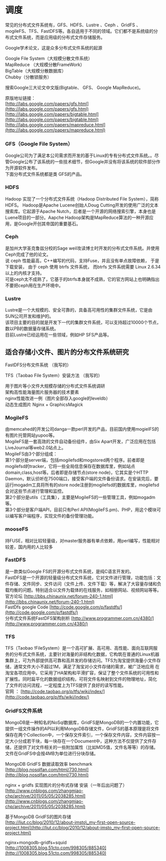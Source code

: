 # 调度

常见的分布式文件系统有，GFS、HDFS、Lustre 、Ceph 、GridFS 、mogileFS、TFS、FastDFS等。各自适用于不同的领域。它们都不是系统级的分布式文件系统，而是应用级的分布式文件存储服务。

Google学术论文，这是众多分布式文件系统的起源

Google File System（大规模分散文件系统）  
MapReduce （大规模分散FrameWork）  
BigTable（大规模分散数据库）  
Chubby（分散锁服务）

搜索Google三大论文中文版\(Bigtable、 GFS、 Google MapReduce\)。

原版地址链接：  
[http://labs.google.com/papers/gfs.html](http://labs.google.com/papers/gfs.html)  
[http://labs.google.com/papers/bigtable.html](http://labs.google.com/papers/bigtable.html)  
[http://labs.google.com/papers/mapreduce.html](http://labs.google.com/papers/mapreduce.html)

### GFS（Google File System）

Google公司为了满足本公司需求而开发的基于Linux的专有分布式文件系统。。尽管Google公布了该系统的一些技术细节，但Google并没有将该系统的软件部分作为开源软件发布。  
下面分布式文件系统都是类 GFS的产品。

### HDFS

Hadoop 实现了一个分布式文件系统（Hadoop Distributed File System），简称HDFS。 Hadoop是Apache Lucene创始人Doug Cutting开发的使用广泛的文本搜索库。它起源于Apache Nutch，后者是一个开源的网络搜索引擎，本身也是Luene项目的一部分。Aapche Hadoop架构是MapReduce算法的一种开源应用，是Google开创其帝国的重要基石。

### Ceph

是加州大学圣克鲁兹分校的Sage weil攻读博士时开发的分布式文件系统。并使用Ceph完成了他的论文。  
说 ceph 性能最高，C++编写的代码，支持Fuse，并且没有单点故障依赖， 于是下载安装， 由于 ceph 使用 btrfs 文件系统， 而btrfs 文件系统需要 Linux 2.6.34 以上的内核才支持。  
可是ceph太不成熟了，它基于的btrfs本身就不成熟，它的官方网站上也明确指出不要把ceph用在生产环境中。

### Lustre

Lustre是一个大规模的、安全可靠的，具备高可用性的集群文件系统，它是由SUN公司开发和维护的。  
该项目主要的目的就是开发下一代的集群文件系统，可以支持超过10000个节点，数以PB的数据量存储系统。  
目前Lustre已经运用在一些领域，例如HP SFS产品等。

## 适合存储小文件、图片的分布文件系统研究

FastDFS分布文件系统 （我写的）

TFS（Taobao File System）安装方法 （我写的）

用于图片等小文件大规模存储的分布式文件系统调研  
架构高性能海量图片服务器的技术要素  
nginx性能改进一例（图片全部存入google的leveldb）  
动态生成图片 Nginx + GraphicsMagick

### MogileFS

由memcahed的开发公司danga一款perl开发的产品，目前国内使用mogielFS的有图片托管网站yupoo等。  
MogileFS是一套高效的文件自动备份组件，由Six Apart开发，广泛应用在包括LiveJournal等web2.0站点上。  
MogileFS由3个部分组成：  
第1个部分是server端，包括mogilefsd和mogstored两个程序。前者即是 mogilefsd的tracker，它将一些全局信息保存在数据库里，例如站点domain,class,host等。后者即是存储节点\(store node\)，它其实是个HTTP Daemon，默认侦听在7500端口，接受客户端的文件备份请求。在安装完后，要运行mogadm工具将所有的store node注册到mogilefsd的数据库里，mogilefsd会对这些节点进行管理和监控。  
第2个部分是utils（工具集），主要是MogileFS的一些管理工具，例如mogadm等。  
第3个部分是客户端API，目前只有Perl API\(MogileFS.pm\)、PHP，用这个模块可以编写客户端程序，实现文件的备份管理功能。

### mooseFS

持FUSE，相对比较轻量级，对master服务器有单点依赖，用perl编写，性能相对较差，国内用的人比较多

### FastDFS

是一款类似Google FS的开源分布式文件系统，是纯C语言开发的。  
FastDFS是一个开源的轻量级分布式文件系统，它对文件进行管理，功能包括：文件存储、文件同步、文件访问（文件上传、文件下载）等，解决了大容量存储和负载均衡的问题。特别适合以文件为载体的在线服务，如相册网站、视频网站等等。  
官方论坛 [http://bbs.chinaunix.net/forum-240-1.html](http://bbs.chinaunix.net/forum-240-1.html)  
FastDfs google Code [http://code.google.com/p/fastdfs/](http://code.google.com/p/fastdfs/)  
分布式文件系统FastDFS架构剖析 [http://www.programmer.com.cn/4380/](http://www.programmer.com.cn/4380/)

### TFS

TFS（Taobao !FileSystem）是一个高可扩展、高可用、高性能、面向互联网服务的分布式文件系统，主要针对海量的非结构化数据，它构筑在普通的Linux机器 集群上，可为外部提供高可靠和高并发的存储访问。TFS为淘宝提供海量小文件存储，通常文件大小不超过1M，满足了淘宝对小文件存储的需求，被广泛地应用 在淘宝各项应用中。它采用了HA架构和平滑扩容，保证了整个文件系统的可用性和扩展性。同时扁平化的数据组织结构，可将文件名映射到文件的物理地址，简化 了文件的访问流程，一定程度上为TFS提供了良好的读写性能。  
官网 ： [http://code.taobao.org/p/tfs/wiki/index/](http://code.taobao.org/p/tfs/wiki/index/)

### GridFS文件系统

MongoDB是一种知名的NoSql数据库，GridFS是MongoDB的一个内置功能，它提供一组文件操作的API以利用MongoDB存储文件，GridFS的基本原理是将文件保存在两个Collection中，一个保存文件索引，一个保存文件内容，文件内容按一定大小分成若干块，每一块存在一个Document中，这种方法不仅提供了文件存储，还提供了对文件相关的一些附加属性（比如MD5值，文件名等等）的存储。文件在GridFS中会按4MB为单位进行分块存储。

MongoDB GridFS 数据读取效率 benchmark  
[http://blog.nosqlfan.com/html/730.html](http://blog.nosqlfan.com/html/730.html)

nginx + gridfs 实现图片的分布式存储 安装（一年后出问题了）  
[http://www.cnblogs.com/zhangmiao-chp/archive/2011/05/05/2038285.html](http://www.cnblogs.com/zhangmiao-chp/archive/2011/05/05/2038285.html)

基于MongoDB GridFS的图片存储  
[http://liut.cc/blog/2010/12/about-imsto\_my-first-open-source-project.html](http://liut.cc/blog/2010/12/about-imsto_my-first-open-source-project.html)

nginx+mongodb-gridfs+squid  
[http://1008305.blog.51cto.com/998305/885340](http://1008305.blog.51cto.com/998305/885340)

